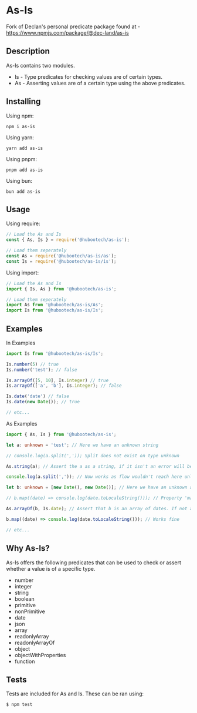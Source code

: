 # As-Is

Fork of Declan's personal predicate package found at - https://www.npmjs.com/package/@dec-land/as-is

## Description
As-Is contains two modules.
 * Is - Type predicates for checking values are of certain types.
 * As - Asserting values are of a certain type using the above predicates.

## Installing

Using npm:
``` shell
npm i as-is
```

Using yarn:
``` shell
yarn add as-is
```

Using pnpm:
``` shell
pnpm add as-is
```

Using bun:
``` shell
bun add as-is
```

## Usage

Using require:
```js
// Load the As and Is
const { As, Is } = require('@hubootech/as-is');

// Load them seperately
const As = require('@hubootech/as-is/as');
const Is = require('@hubootech/as-is/is');
```

Using import:
```ts
// Load the As and Is
import { Is, As } from '@hubootech/as-is';

// Load them seperately
import As from '@hubootech/as-is/As';
import Is from '@hubootech/as-is/Is';
```

## Examples


In Examples
```ts
import Is from '@hubootech/as-is/Is';

Is.number(5) // true
Is.number('test'); // false

Is.arrayOf([5, 10], Is.integer) // true
Is.arrayOf(['a', 'b'], Is.integer); // false

Is.date('date') // false
Is.date(new Date()); // true

// etc...
```

As Examples
```ts
import { As, Is } from '@hubootech/as-is';

let a: unknown = 'test'; // Here we have an unknown string

// console.log(a.split(',')); Split does not exist on type unknown

As.string(a); // Assert the a as a string, if it isn't an error will be thrown.

console.log(a.split(',')); // Now works as flow wouldn't reach here unless a is a string

let b: unknown = [new Date(), new Date()]; // Here we have an unknown array of dates.

// b.map((date) => console.log(date.toLocaleString())); // Property 'map' does not exist on type 'unknown'.

As.arrayOf(b, Is.date); // Assert that b is an array of dates. If not an error will be thrown

b.map((date) => console.log(date.toLocaleString())); // Works fine

// etc...

```

## Why As-Is?

As-Is offers the following predicates that can be used to check or assert whether a value is of a specific type.

  * number
  * integer
  * string
  * boolean
  * primitive
  * nonPrimitive
  * date
  * json
  * array
  * readonlyArray
  * readonlyArrayOf
  * object
  * objectWithProperties
  * function

## Tests

Tests are included for As and Is. These can be ran using:

```shell
$ npm test
```
